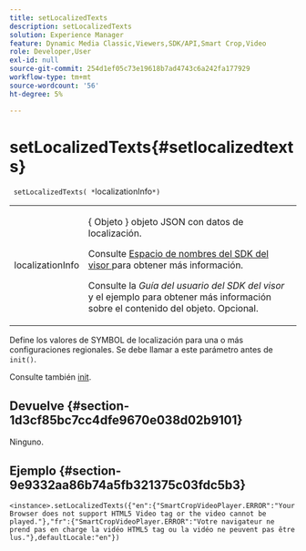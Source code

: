 ```yaml
---
title: setLocalizedTexts
description: setLocalizedTexts
solution: Experience Manager
feature: Dynamic Media Classic,Viewers,SDK/API,Smart Crop,Video
role: Developer,User
exl-id: null
source-git-commit: 254d1ef05c73e19618b7ad4743c6a242fa177929
workflow-type: tm+mt
source-wordcount: '56'
ht-degree: 5%

---
```


# setLocalizedTexts{#setlocalizedtexts}

` setLocalizedTexts( *`localizationInfo`*)`

<table id="table_896DFF34A68A403DB93A6D597461A573"> 
 <tbody> 
  <tr> 
   <td colname="col1"> <p> <span class="codeph"> <span class="varname"> localizationInfo </span> </span> </p> </td> 
   <td colname="col2"> <p> { <span class="codeph"> Objeto </span>} objeto JSON con datos de localización. </p> <p>Consulte <a href="../../../c-html5-aem-asset-viewers/c-html5-aem-smartcropvideo/r-html5-aem-smartcropvideo-viewer-namespace.md#concept-679bfabb3e3e4c12a285c4e9c4144153" format="dita" scope="local"> Espacio de nombres del SDK del visor </a> para obtener más información. </p> <p>Consulte la <i>Guía del usuario del SDK del visor</i> y el ejemplo para obtener más información sobre el contenido del objeto. Opcional. </p> </td> 
  </tr> 
 </tbody> 
</table>

Define los valores de SYMBOL de localización para una o más configuraciones regionales. Se debe llamar a este parámetro antes de `init()`.

Consulte también [init](../../../c-html5-aem-asset-viewers/c-html5-aem-smartcropvideo/c-html5-aem-smartcropvideo-viewer-javascriptapiref/r-html5-aem-smartcropvideo-viewer-javascriptapiref-init.md#reference-3b570ba8b35045d6b30fb178c21a66c6).

## Devuelve {#section-1d3cf85bc7cc4dfe9670e038d02b9101}

Ninguno.

## Ejemplo {#section-9e9332aa86b74a5fb321375c03fdc5b3}

```
<instance>.setLocalizedTexts({"en":{"SmartCropVideoPlayer.ERROR":"Your Browser does not support HTML5 Video tag or the video cannot be played."},"fr":{"SmartCropVideoPlayer.ERROR":"Votre navigateur ne prend pas en charge la vidéo HTML5 tag ou la vidéo ne peuvent pas être lus."},defaultLocale:"en"})
```
